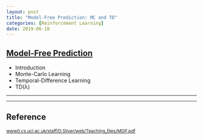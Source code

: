 ```yaml
---
layout: post
title: "Model-Free Prediction: MC and TD"
categories: [Reinforcement Learning]
date: 2019-06-10
---
```


## [Model-Free Prediction](/assets/MC-TD.pdf)

- Introduction  
- Monte-Carlo Learning  
- Temporal-Difference Learning  
- TD(λ)  

---


---

<h2>Reference</h2>

<small>[www0.cs.ucl.ac.uk/staff/D.Silver/web/Teaching_files/MDP.pdf](http://www0.cs.ucl.ac.uk/staff/D.Silver/web/Teaching_files/MC-TD.pdf)</small>
